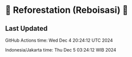 
# 🌳 Reforestation (Reboisasi) 🌲

## Last Updated

GitHub Actions time: Wed Dec  4 20:24:12 UTC 2024

Indonesia/Jakarta time: Thu Dec  5 03:24:12 WIB 2024

